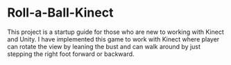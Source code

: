 # Roll-a-Ball-Kinect
This project is a startup guide for those who are new to working with Kinect and Unity.
I have implemented this game to work with Kinect where player can rotate the view by leaning the bust and can walk around
by just stepping the right foot forward or backward.

